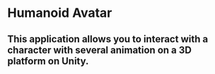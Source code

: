 
# Humanoid Avatar

## This application allows you to interact with a character with several animation on a 3D platform on Unity.